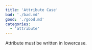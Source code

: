 ```yaml
---
title: 'Attribute Case'
bad: './bad.md'
good: './good.md'
categories:
  - 'attribute'
---
```


Attribute must be written in lowercase.
